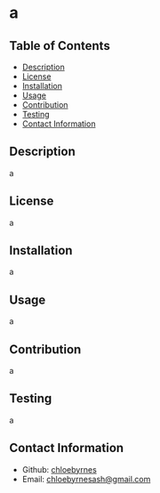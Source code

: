 # a
  ## Table of Contents
  - [Description](#description)
  - [License](#license)
  - [Installation](#installation)
  - [Usage](#usage)
  - [Contribution](#contribution)
  - [Testing](#testing)
  - [Contact Information](#contact-information)

  ## Description
  a
  ## License
  a
  ## Installation
  a
  ## Usage
  a
  ## Contribution
  a
  ## Testing
  a
  ## Contact Information
  - Github: [chloebyrnes](https://github.com/chloebyrnes)
  - Email: [chloebyrnesash@gmail.com](mailto:user@example.com)

